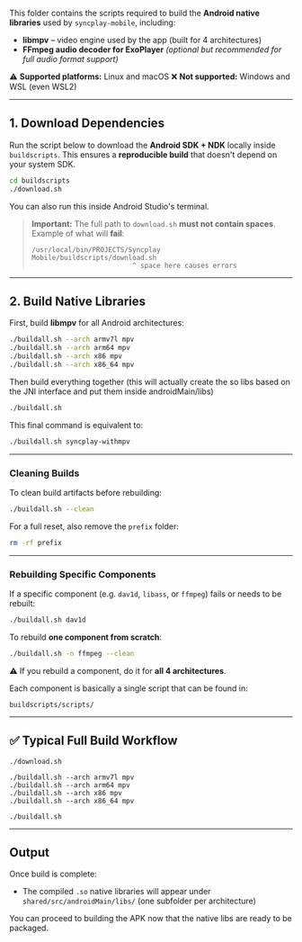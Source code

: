This folder contains the scripts required to build the **Android native libraries** used by `syncplay-mobile`, including:

* **libmpv** – video engine used by the app (built for 4 architectures)
* **FFmpeg audio decoder for ExoPlayer** *(optional but recommended for full audio format support)*

⚠️ **Supported platforms:** Linux and macOS
❌ **Not supported:** Windows and WSL (even WSL2)

---

## 1. Download Dependencies

Run the script below to download the **Android SDK + NDK** locally inside `buildscripts`.
This ensures a **reproducible build** that doesn't depend on your system SDK.

```bash
cd buildscripts
./download.sh
```

You can also run this inside Android Studio's terminal.

> **Important:** The full path to `download.sh` **must not contain spaces**.
> Example of what will **fail**:
>
> ```
> /usr/local/bin/PROJECTS/Syncplay  Mobile/buildscripts/download.sh
>                          ^ space here causes errors
> ```

---

## 2. Build Native Libraries

First, build **libmpv** for all Android architectures:

```bash
./buildall.sh --arch armv7l mpv
./buildall.sh --arch arm64 mpv
./buildall.sh --arch x86 mpv
./buildall.sh --arch x86_64 mpv
```

Then build everything together (this will actually create the so libs based on the JNI interface and put them inside androidMain/libs)

```bash
./buildall.sh
```

This final command is equivalent to:

```bash
./buildall.sh syncplay-withmpv
```

---

### Cleaning Builds

To clean build artifacts before rebuilding:

```bash
./buildall.sh --clean
```

For a full reset, also remove the `prefix` folder:

```bash
rm -rf prefix
```

---

### Rebuilding Specific Components

If a specific component (e.g. `dav1d`, `libass`, or `ffmpeg`) fails or needs to be rebuilt:

```bash
./buildall.sh dav1d
```

To rebuild **one component from scratch**:

```bash
./buildall.sh -n ffmpeg --clean
```

⚠️ If you rebuild a component, do it for **all 4 architectures**.

Each component is basically a single script that can be found in:

```
buildscripts/scripts/
```

---

## ✅ Typical Full Build Workflow

```
./download.sh

./buildall.sh --arch armv7l mpv
./buildall.sh --arch arm64 mpv
./buildall.sh --arch x86 mpv
./buildall.sh --arch x86_64 mpv

./buildall.sh
```

---

## Output

Once build is complete:

* The compiled `.so` native libraries will appear under
  `shared/src/androidMain/libs/` (one subfolder per architecture)

You can proceed to building the APK now that the native libs are ready to be packaged.